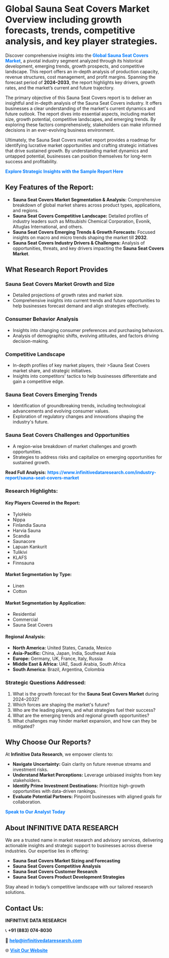<h1>Global Sauna Seat Covers Market Overview including growth forecasts, trends, competitive analysis, and key player strategies.</h1>
<p>
Discover comprehensive insights into the 
<a href="https://www.infinitivedataresearch.com/industry-report/sauna-seat-covers-market" rel="dofollow" style="color: #007BFF; text-decoration: none;"><strong>Global Sauna Seat Covers Market</strong></a>, a pivotal industry segment analyzed through its historical development, emerging trends, growth prospects, and competitive landscape. This report offers an in-depth analysis of production capacity, revenue structures, cost management, and profit margins. Spanning the forecast period of <strong>2024–2033</strong>, the report highlights key drivers, growth rates, and the market’s current and future trajectory.
</p>
<p>
The primary objective of this Sauna Seat Covers report is to deliver an insightful and in-depth analysis of the Sauna Seat Covers industry. It offers businesses a clear understanding of the market's current dynamics and future outlook. The report dives into essential aspects, including market size, growth potential, competitive landscapes, and emerging trends. By exploring these factors comprehensively, stakeholders can make informed decisions in an ever-evolving business environment.
</p>
<p>
Ultimately, the Sauna Seat Covers market report provides a roadmap for identifying lucrative market opportunities and crafting strategic initiatives that drive sustained growth. By understanding market dynamics and untapped potential, businesses can position themselves for long-term success and profitability.
</p>
<p>
<a href="https://www.infinitivedataresearch.com/request-sample/reportId=103123" style="color: #007BFF; text-decoration: none;"><strong>Explore Strategic Insights with the Sample Report Here</strong></a>
</p>

<h2>Key Features of the Report:</h2>
<ul>
<li><strong>Sauna Seat Covers Market Segmentation & Analysis:</strong> Comprehensive breakdown of global market shares across product types, applications, and regions.</li>
<li><strong>Sauna Seat Covers Competitive Landscape:</strong> Detailed profiles of industry leaders such as Mitsubishi Chemical Corporation, Evonik, Altuglas International, and others.</li>
<li><strong>Sauna Seat Covers Emerging Trends & Growth Forecasts:</strong> Focused insights on macro and micro trends shaping the market till <strong>2032</strong>.</li>
<li><strong>Sauna Seat Covers Industry Drivers & Challenges:</strong> Analysis of opportunities, threats, and key drivers impacting the <strong>Sauna Seat Covers Market</strong>.</li>
</ul>

<h2>What Research Report Provides</h2>
<h3>Sauna Seat Covers Market Growth and Size</h3>
<ul>
<li>Detailed projections of growth rates and market size.</li>
<li>Comprehensive insights into current trends and future opportunities to help businesses forecast demand and align strategies effectively.</li>
</ul>

<h3>Consumer Behavior Analysis</h3>
<ul>
<li>Insights into changing consumer preferences and purchasing behaviors.</li>
<li>Analysis of demographic shifts, evolving attitudes, and factors driving decision-making.</li>
</ul>

<h3>Competitive Landscape</h3>
<ul>
<li>In-depth profiles of key market players, their >Sauna Seat Covers market share, and strategic initiatives.</li>
<li>Insights into competitors' tactics to help businesses differentiate and gain a competitive edge.</li>
</ul>

<h3>Sauna Seat Covers Emerging Trends</h3>
<ul>
<li>Identification of groundbreaking trends, including technological advancements and evolving consumer values.</li>
<li>Exploration of regulatory changes and innovations shaping the industry's future.</li>
</ul>

<h3>Sauna Seat Covers Challenges and Opportunities</h3>
<ul>
<li>A region-wise breakdown of market challenges and growth opportunities.</li>
<li>Strategies to address risks and capitalize on emerging opportunities for sustained growth.</li>
</ul>
<p><strong>Read Full Analysis:</strong> <a href="https://www.infinitivedataresearch.com/industry-report/sauna-seat-covers-market" rel="dofollow" style="color: #007BFF; text-decoration: none;"><strong>https://www.infinitivedataresearch.com/industry-report/sauna-seat-covers-market</strong></a></p>
<h3>Research Highlights:</h3>
<h4>Key Players Covered in the Report:</h4>
<ul><li>TyloHelo</li><li>Nippa</li><li>Finlandia Sauna</li><li>Harvia Sauna</li><li>Scandia</li><li>Saunacore</li><li>Lapuan Kankurit</li><li>Tulikivi</li><li>KLAFS</li><li>Finnsauna</li></ul>
<h4>Market Segmentation by Type:</h4>
<ul><li>Linen</li><li>Cotton</li></ul>
<h4>Market Segmentation by Application:</h4>
<ul><li>Residential</li><li>Commercial</li><li>Sauna Seat Covers</li></ul>

<h4>Regional Analysis:</h4>
<ul>
<li><strong>North America:</strong> United States, Canada, Mexico</li>
<li><strong>Asia-Pacific:</strong> China, Japan, India, Southeast Asia</li>
<li><strong>Europe:</strong> Germany, UK, France, Italy, Russia</li>
<li><strong>Middle East & Africa:</strong> UAE, Saudi Arabia, South Africa</li>
<li><strong>South America:</strong> Brazil, Argentina, Colombia</li>
</ul>

<h3>Strategic Questions Addressed:</h3>
<ol>
<li>What is the growth forecast for the <strong>Sauna Seat Covers Market</strong> during 2024–2032?</li>
<li>Which forces are shaping the market's future?</li>
<li>Who are the leading players, and what strategies fuel their success?</li>
<li>What are the emerging trends and regional growth opportunities?</li>
<li>What challenges may hinder market expansion, and how can they be mitigated?</li>
</ol>

<h2>Why Choose Our Reports?</h2>
<p>At <strong>Infinitive Data Research</strong>, we empower clients to:</p>
<ul>
<li><strong>Navigate Uncertainty:</strong> Gain clarity on future revenue streams and investment risks.</li>
<li><strong>Understand Market Perceptions:</strong> Leverage unbiased insights from key stakeholders.</li>
<li><strong>Identify Prime Investment Destinations:</strong> Prioritize high-growth opportunities with data-driven rankings.</li>
<li><strong>Evaluate Potential Partners:</strong> Pinpoint businesses with aligned goals for collaboration.</li>
</ul>
<p><a href="https://www.infinitivedataresearch.com/industry-report/sauna-seat-covers-market" rel="dofollow" style="color: #007BFF; text-decoration: none;"><strong>Speak to Our Analyst Today</strong></a></p>

<h2>About INFINITIVE DATA RESEARCH</h2>
<p>We are a trusted name in market research and advisory services, delivering actionable insights and strategic support to businesses across diverse industries. Our expertise lies in offering:</p>
<ul>
<li><strong>Sauna Seat Covers Market Sizing and Forecasting</strong></li>
<li><strong>Sauna Seat Covers Competitive Analysis</strong></li>
<li><strong>Sauna Seat Covers Customer Research</strong></li>
<li><strong>Sauna Seat Covers Product Development Strategies</strong></li>
</ul>
<p>Stay ahead in today’s competitive landscape with our tailored research solutions.</p>

<h2>Contact Us:</h2>
<p><strong>INFINITIVE DATA RESEARCH</strong></p>
<p>📞 <strong>+91 (883) 074-8030</strong></p>
<p>📧 <strong><a href="mailto:help@infinitivedataresearch.com" style="color: #007BFF;">help@infinitivedataresearch.com</a></strong></p>
<p>🌐 <strong><a href="https://www.infinitivedataresearch.com" rel="dofollow" style="color: #007BFF;">Visit Our Website</a></strong></p>